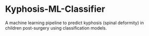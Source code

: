 # Kyphosis-ML-Classifier
A machine learning pipeline to predict kyphosis (spinal deformity) in children post-surgery using classification models.
